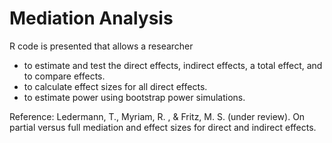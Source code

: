 # Mediation Analysis

R code is presented that allows a researcher

- to estimate and test the direct effects, indirect effects, a total effect, and to compare effects.
- to calculate effect sizes for all direct effects.
- to estimate power using bootstrap power simulations.

Reference: Ledermann, T., Myriam, R. , & Fritz, M. S. (under review). On partial versus full mediation and effect sizes for direct and indirect effects.
